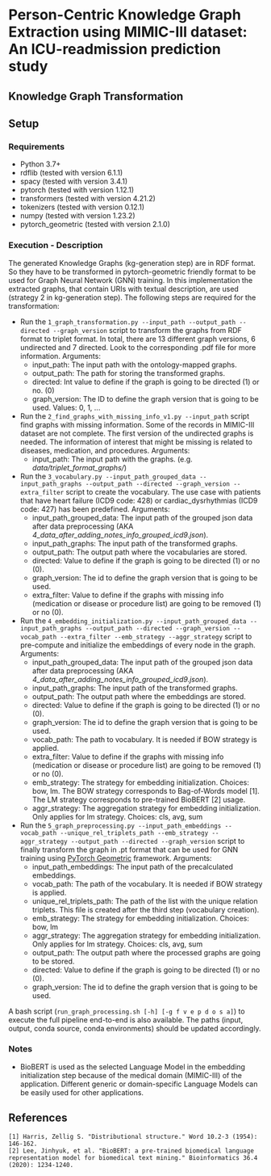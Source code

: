 # Person-Centric Knowledge Graph Extraction using MIMIC-III dataset: An ICU-readmission prediction study 

## Knowledge Graph Transformation

## Setup
### Requirements
- Python 3.7+
- rdflib (tested with version 6.1.1)
- spacy (tested with version 3.4.1)    
- pytorch (tested with version 1.12.1)                     
- transformers (tested with version 4.21.2)        
- tokenizers (tested with version 0.12.1)        
- numpy (tested with version 1.23.2)
- pytorch_geometric (tested with version 2.1.0)           


### Execution - Description
The generated Knowledge Graphs (kg-generation step) are in RDF format. So they have to be transformed in pytorch-geometric friendly format to be used for Graph Neural Network (GNN) training. In this implementation the extracted graphs, that contain URIs with textual description, are used (strategy 2 in kg-generation step). The following steps are required for the transformation:
- Run the ```1_graph_transformation.py --input_path --output_path --directed --graph_version``` script to transform the graphs from RDF format to triplet format. In total, there are 13 different graph versions, 6 undirected and 7 directed. Look to the corresponding .pdf file for more information. Arguments:
    - input_path: The input path with the ontology-mapped graphs.
    - output_path: The path for storing the transformed graphs.
    - directed: Int value to define if the graph is going to be directed (1) or no. (0)
    - graph_version: The ID to define the graph version that is going to be used. Values: 0, 1, ...
- Run the ```2_find_graphs_with_missing_info_v1.py --input_path``` script find graphs with missing information. Some of the records in MIMIC-III dataset are not complete. The first version of the undirected graphs is needed. The information of interest that might be missing is related to diseases, medication, and procedures. Arguments:
    - input_path: The input path with the graphs. (e.g. <i>data/triplet_format_graphs/</i>)
- Run the ```3_vocabulary.py --input_path_grouped_data --input_path_graphs --output_path --directed --graph_version --extra_filter``` script to create the vocabulary. The use case with patients that have heart failure (ICD9 code: 428) or cardiac_dysrhythmias (ICD9 code: 427) has been predefined. Arguments:
    - input_path_grouped_data: The input path of the grouped json data after data preprocessing (AKA <i>4_data_after_adding_notes_info_grouped_icd9.json</i>).
    - input_path_graphs: The input path of the transformed graphs.
    - output_path: The output path where the vocabularies are stored.
    - directed: Value to define if the graph is going to be directed (1) or no (0).
    - graph_version: The id to define the graph version that is going to be used.
    - extra_filter: Value to define if the graphs with missing info (medication or disease or procedure list) are going to be removed (1) or no (0).
- Run the ```4_embedding_initialization.py --input_path_grouped_data --input_path_graphs --output_path --directed --graph_version --vocab_path --extra_filter --emb_strategy --aggr_strategy``` script to pre-compute and initialize the embeddings of every node in the graph. Arguments:
    - input_path_grouped_data: The input path of the grouped json data after data preprocessing (AKA <i>4_data_after_adding_notes_info_grouped_icd9.json</i>).
    - input_path_graphs: The input path of the transformed graphs.
    - output_path: The output path where the embeddings are stored. 
    - directed: Value to define if the graph is going to be directed (1) or no (0).
    - graph_version: The id to define the graph version that is going to be used.
    - vocab_path: The path to vocabulary. It is needed if BOW strategy is applied.
    - extra_filter: Value to define if the graphs with missing info (medication or disease or procedure list) are going to be removed (1) or no (0).
    - emb_strategy: The strategy for embedding initialization. Choices: bow, lm. The BOW strategy corresponds to Bag-of-Words model \[1\]. The LM strategy corresponds to pre-trained BioBERT \[2\] usage. 
    - aggr_strategy: The aggregation strategy for embedding initialization. Only applies for lm strategy. Choices: cls, avg, sum
- Run the ```5_graph_preprocessing.py --input_path_embeddings --vocab_path --unique_rel_triplets_path --emb_strategy --aggr_strategy --output_path --directed --graph_version``` script to finally transform the graph in .pt format that can be used for GNN training using <a target="_blank" href="https://pytorch-geometric.readthedocs.io/en/latest/">PyTorch Geometric</a> framework. Arguments:
    - input_path_embeddings: The input path of the precalculated embeddings.
    - vocab_path: The path of the vocabulary. It is needed if BOW strategy is applied.
    - unique_rel_triplets_path: The path of the list with the unique relation triplets. This file is created after the third step (vocabulary creation).
    - emb_strategy: The strategy for embedding initialization. Choices: bow, lm
    - aggr_strategy: The aggregation strategy for embedding initialization. Only applies for lm strategy. Choices: cls, avg, sum
    - output_path: The output path where the processed graphs are going to be stored.
    - directed: Value to define if the graph is going to be directed (1) or no (0).
    - graph_version: The id to define the graph version that is going to be used.

A bash script (```run_graph_processing.sh [-h] [-g f v e p d o s a]```) to execute the full pipeline end-to-end is also available. The paths (input, output, conda source, conda environments) should be updated accordingly. 

### Notes
- BioBERT is used as the selected Language Model in the  embedding initialization step because of the medical domain (MIMIC-III) of the application. Different generic or domain-specific Language Models can be easily used for other applications. 

## References
```
[1] Harris, Zellig S. "Distributional structure." Word 10.2-3 (1954): 146-162.
[2] Lee, Jinhyuk, et al. "BioBERT: a pre-trained biomedical language representation model for biomedical text mining." Bioinformatics 36.4 (2020): 1234-1240.
```

